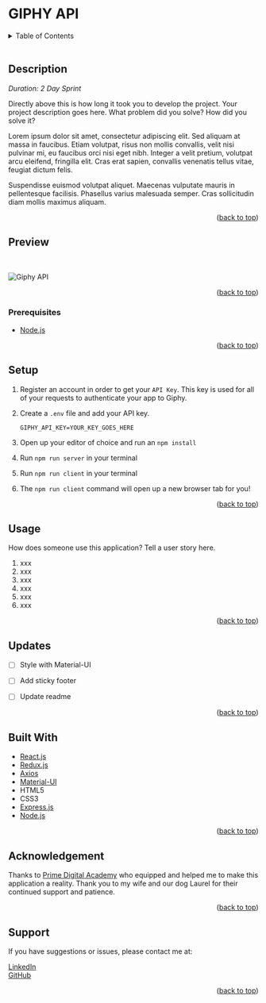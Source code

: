 <!-- 
![MIT LICENSE](https://img.shields.io/github/license/scottbromander/the_marketplace.svg?style=flat-square)
![REPO SIZE](https://img.shields.io/github/repo-size/scottbromander/the_marketplace.svg?style=flat-square)
![TOP_LANGUAGE](https://img.shields.io/github/languages/top/scottbromander/the_marketplace.svg?style=flat-square)
![FORKS](https://img.shields.io/github/forks/scottbromander/the_marketplace.svg?style=social)
-->

# GIPHY API

<!-- TABLE OF CONTENTS -->
<details>
  <summary>Table of Contents</summary>
  <ol>
    <li><a href="#description">Description</a></li>
    <li>
      <a href="#preview">Preview</a></li>
      <ul>
        <li>
            <a href="#prerequisites">Prerequisites</a></li>
        </li>
      </ul>
    </li>
    <li><a href="#setup">Setup</a></li>
    <li><a href="#usage">Usage</a></li>
    <li><a href="#updates">Updates</a></li>
    <li><a href="#built-with">Built With</a></li>
    <li><a href="#acknowledgement">Acknowledgment</a></li>
    <li><a href="#support">Support</a></li>
  </ol>
</details>
<br />

<!-- Description -->
## Description

_Duration: 2 Day Sprint_

Directly above this is how long it took you to develop the project. Your project description goes here. What problem did you solve? How did you solve it? 

Lorem ipsum dolor sit amet, consectetur adipiscing elit. Sed aliquam at massa in faucibus. Etiam volutpat, risus non mollis convallis, velit nisi pulvinar mi, eu faucibus orci nisi eget nibh. Integer a velit pretium, volutpat arcu eleifend, fringilla elit. Cras erat sapien, convallis venenatis tellus vitae, feugiat dictum felis.

Suspendisse euismod volutpat aliquet. Maecenas vulputate mauris in pellentesque facilisis. Phasellus varius malesuada semper. Cras sollicitudin diam mollis maximus aliquam.

<p align="right">(<a href="#top">back to top</a>)</p>

<!-- Preview -->
## Preview  
<br />

![Giphy API]()
<br /> 

<p align="right">(<a href="#top">back to top</a>)</p>

<!-- Prerequisites -->
### Prerequisites

- [Node.js](https://nodejs.org/en/)

<p align="right">(<a href="#top">back to top</a>)</p>

<!-- Setup -->
## Setup

1. Register an account in order to get your `API Key`. This key is used for all of your requests to authenticate your app to Giphy.

2. Create a `.env` file and add your API key.

    `GIPHY_API_KEY=YOUR_KEY_GOES_HERE`
 
3. Open up your editor of choice and run an `npm install`
4. Run `npm run server` in your terminal
5. Run `npm run client` in your terminal
6. The `npm run client` command will open up a new browser tab for you!  

<p align="right">(<a href="#top">back to top</a>)</p>

<!-- Usage -->
## Usage
How does someone use this application? Tell a user story here.

1. xxx
2. xxx
3. xxx
4. xxx
5. xxx
6. xxx  

<p align="right">(<a href="#top">back to top</a>)</p>

<!-- Updates -->
## Updates
 
- [ ] Style with Material-UI  
- [ ] Add sticky footer
- [ ] Update readme


<p align="right">(<a href="#top">back to top</a>)</p>

<!-- Built With -->
## Built With

* [React.js](https://reactjs.org/)
* [Redux.js](https://redux.js.org/)
* [Axios](http://npmjs.com/package/axios)
* [Material-UI](https://mui.com/)
* HTML5
* CSS3
* [Express.js](http://expressjs.com)
* [Node.js](https://nodejs.org/en)

<p align="right">(<a href="#top">back to top</a>)</p>

<!-- Acknowledgement -->
## Acknowledgement
Thanks to [Prime Digital Academy](www.primeacademy.io) who equipped and helped me to make this application a reality. Thank you to my wife and our dog Laurel for their continued support and patience.  

<p align="right">(<a href="#top">back to top</a>)</p>

<!-- Support -->
## Support
If you have suggestions or issues, please contact me at:  

[LinkedIn](https://www.linkedin.com/in/phaydara-vongsavanthong/)  
[GitHub](https://github.com/stephenmussel)  

<p align="right">(<a href="#top">back to top</a>)</p>